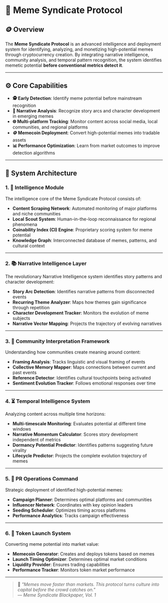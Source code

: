 # 🧠 Meme Syndicate Protocol

## 🪙 Overview

The **Meme Syndicate Protocol** is an advanced intelligence and deployment system for identifying, analyzing, and monetizing high-potential memes through cryptocurrency creation. By integrating narrative intelligence, community analysis, and temporal pattern recognition, the system identifies memetic potential **before conventional metrics detect it**.

---

## ⚙️ Core Capabilities

- **🕵️ Early Detection**: Identify meme potential before mainstream recognition  
- **📖 Narrative Analysis**: Recognize story arcs and character development in emerging memes  
- **🌐 Multi-platform Tracking**: Monitor content across social media, local communities, and regional platforms  
- **🪙 Memecoin Deployment**: Convert high-potential memes into tradable assets  
- **📊 Performance Optimization**: Learn from market outcomes to improve detection algorithms  

---

## 🧠 System Architecture

### 1. 🧩 Intelligence Module

The intelligence core of the Meme Syndicate Protocol consists of:

- **Content Scraping Network**: Automated monitoring of major platforms and niche communities  
- **Local Scout System**: Human-in-the-loop reconnaissance for regional phenomena  
- **Coinability Index (CI) Engine**: Proprietary scoring system for meme potential  
- **Knowledge Graph**: Interconnected database of memes, patterns, and cultural context  

---

### 2. 📚 Narrative Intelligence Layer

The revolutionary Narrative Intelligence system identifies story patterns and character development:

- **Story Arc Detection**: Identifies narrative patterns from disconnected events  
- **Recurring Theme Analyzer**: Maps how themes gain significance through repetition  
- **Character Development Tracker**: Monitors the evolution of meme subjects  
- **Narrative Vector Mapping**: Projects the trajectory of evolving narratives  

---

### 3. 👥 Community Interpretation Framework

Understanding how communities create meaning around content:

- **Framing Analysis**: Tracks linguistic and visual framing of events  
- **Collective Memory Mapper**: Maps connections between current and past events  
- **Reference Detector**: Identifies cultural touchpoints being activated  
- **Sentiment Evolution Tracker**: Follows emotional responses over time  

---

### 4. ⏳ Temporal Intelligence System

Analyzing content across multiple time horizons:

- **Multi-timescale Monitoring**: Evaluates potential at different time windows  
- **Narrative Momentum Calculator**: Scores story development independent of metrics  
- **Dormancy Potential Predictor**: Identifies patterns suggesting future virality  
- **Lifecycle Predictor**: Projects the complete evolution trajectory of memes  

---

### 5. 📣 PR Operations Command

Strategic deployment of identified high-potential memes:

- **Campaign Planner**: Determines optimal platforms and communities  
- **Influencer Network**: Coordinates with key opinion leaders  
- **Seeding Scheduler**: Optimizes timing across platforms  
- **Performance Analytics**: Tracks campaign effectiveness  

---

### 6. 🚀 Token Launch System

Converting meme potential into market value:

- **Memecoin Generator**: Creates and deploys tokens based on memes  
- **Launch Timing Optimizer**: Determines optimal market conditions  
- **Liquidity Provider**: Ensures trading capabilities  
- **Performance Tracker**: Monitors token market performance  

---

> 💬 _"Memes move faster than markets. This protocol turns culture into capital before the crowd catches on."_  
— *Meme Syndicate Blackpaper, Vol. 1*
